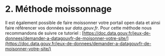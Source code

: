 # 2. Méthode moissonnage

Il est également possible de faire moissonner votre portail open data et ainsi faire référencer vos données sur _data.gouv.fr_. Pour cette méthode nous recommandons de suivre ce tutoriel : [https://doc.data.gouv.fr/jeux-de-donnees/demander-a-datagouvfr-de-moisonner-votre-site/](https://doc.data.gouv.fr/jeux-de-donnees/demander-a-datagouvfr-de-moisonner-votre-site/)


